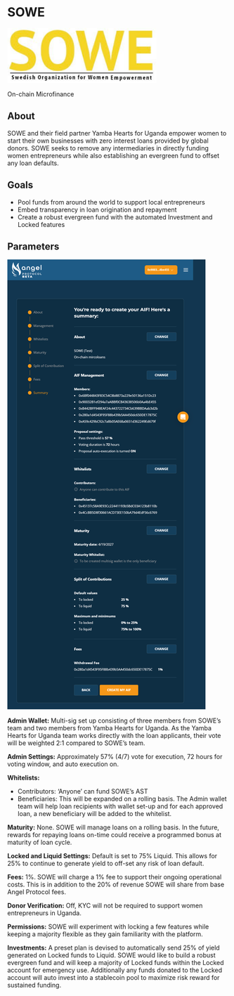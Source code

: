 # SOWE

![sowe](../../assets/examples/sowe.png "sowe")

<div class="badge">On-chain Microfinance</div>

## About

SOWE and their field partner Yamba Hearts for Uganda empower women to start their own businesses with zero interest loans provided by global donors. SOWE seeks to remove any intermediaries in directly funding women entrepreneurs while also establishing an evergreen fund to offset any loan defaults.

## Goals

- Pool funds from around the world to support local entrepreneurs
- Embed transparency in loan origination and repayment
- Create a robust evergreen fund with the automated Investment and Locked features

## Parameters

![sowe-parameters](../../assets/examples/sowe-parameters.png "sowe-parameters")

**Admin Wallet:** Multi-sig set up consisting of three members from SOWE’s team and two members from Yamba Hearts for Uganda. As the Yamba Hearts for Uganda team works directly with the loan applicants, their vote will be weighted 2:1 compared to SOWE’s team.

**Admin Settings:** Approximately 57% (4/7) vote for execution, 72 hours for voting window, and auto execution on.

**Whitelists:**
- Contributors: ‘Anyone’ can fund SOWE’s AST
- Beneficiaries: This will be expanded on a rolling basis. The Admin wallet team will help loan recipients with wallet set-up and for each approved loan, a new beneficiary will be added to the whitelist. 

**Maturity:** None. SOWE will manage loans on a rolling basis. In the future, rewards for repaying loans on-time could receive a programmed bonus at maturity of loan cycle.

**Locked and Liquid Settings:** Default is set to 75% Liquid. This allows for 25% to continue to generate yield to off-set any risk of loan default.

**Fees:** 1%. SOWE will charge a 1% fee to support their ongoing operational costs. This is in addition to the 20% of revenue SOWE will share from base Angel Protocol fees.

**Donor Verification:** Off, KYC will not be required to support women entrepreneurs in Uganda. 

**Permissions:** SOWE will experiment with locking a few features while keeping a majority flexible as they gain familiarity with the platform.

**Investments:** A preset plan is devised to automatically send 25% of yield generated on Locked funds to Liquid. SOWE would like to build a robust evergreen fund and will keep a majority of Locked funds within the Locked account for emergency use. Additionally any funds donated to the Locked account will auto invest into a stablecoin pool to maximize risk reward for sustained funding.
